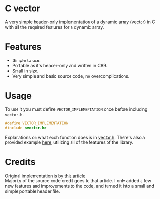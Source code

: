 # C vector
A very simple header-only implementation of a dynamic array (vector) in C with all the required features for a dynamic array.

# Features
- Simple to use.
- Portable as it's header-only and written in C89.
- Small in size.
- Very simple and basic source code, no overcomplications.

# Usage
To use it you must define `VECTOR_IMPLEMENTATION` once before including `vector.h`.
```c
#define VECTOR_IMPLEMENTATION
#include <vector.h>
```

Explanations on what each function does is in [vector.h](vector.h). There's also a provided example [here](example.c), utilizing all of the features of the library.

# Credits
Original implementation is by [this article](https://aticleworld.com/implement-vector-in-c/)</br>
Majority of the source code credit goes to that article. I only added a few new features and improvements to the code, and turned it into a small and simple portable header file.